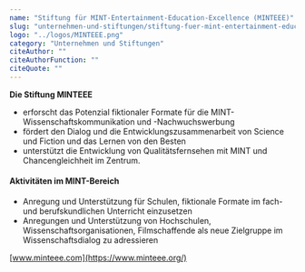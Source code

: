 ```yaml
---
name: "Stiftung für MINT-Entertainment-Education-Excellence (MINTEEE)"
slug: "unternehmen-und-stiftungen/stiftung-fuer-mint-entertainment-education-excellence-minteee"
logo: "../logos/MINTEEE.png"
category: "Unternehmen und Stiftungen"
citeAuthor: ""
citeAuthorFunction: ""
citeQuote: ""
---
```


**Die Stiftung MINTEEE**

- erforscht das Potenzial fiktionaler Formate für die MINT-Wissenschaftskommunikation und -Nachwuchswerbung
- fördert den Dialog und die Entwicklungszusammenarbeit von Science und Fiction und das Lernen von den Besten
- unterstützt die Entwicklung von Qualitätsfernsehen mit MINT und Chancengleichheit im Zentrum.

#### Aktivitäten im MINT-Bereich

- Anregung und Unterstützung für Schulen, fiktionale Formate im fach- und berufskundlichen Unterricht einzusetzen
- Anregungen und Unterstützung von Hochschulen, Wissenschaftsorganisationen, Filmschaffende als neue Zielgruppe im Wissenschaftsdialog zu adressieren

[www.minteee.com](https://www.minteee.org/)
